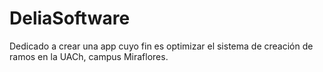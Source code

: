 # DeliaSoftware
Dedicado a crear una app cuyo fin es optimizar el sistema de creación de ramos en la UACh, campus Miraflores.
